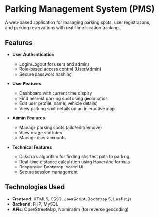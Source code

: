 # Parking Management System (PMS)

A web-based application for managing parking spots, user registrations, and parking reservations with real-time location tracking.

## Features

- **User Authentication**
  - Login/Logout for users and admins
  - Role-based access control (User/Admin)
  - Secure password hashing

- **User Features**
  - Dashboard with current time display
  - Find nearest parking spot using geolocation
  - Edit user profile (name, vehicle details)
  - View parking spot details on an interactive map

- **Admin Features**
  - Manage parking spots (add/edit/remove)
  - View usage statistics
  - Manage user accounts

- **Technical Features**
  - Dijkstra's algorithm for finding shortest path to parking
  - Real-time distance calculation using Haversine formula
  - Responsive Bootstrap-based UI
  - Secure session management

## Technologies Used

- **Frontend**: HTML5, CSS3, JavaScript, Bootstrap 5, Leaflet.js
- **Backend**: PHP, MySQL
- **APIs**: OpenStreetMap, Nominatim (for reverse geocoding)
